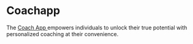 # Coachapp
The [Coach App ](https://coachappfast.com) empowers individuals to unlock their true potential with personalized coaching at their convenience.
